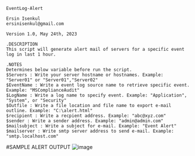     EventLog-Alert

    Ersin Isenkul
    ersinisenkul@gmail.com

    Version 1.0, May 24th, 2023

    .DESCRIPTION
    This script will generate alert mail of servers for a specific event log in last 1 hour.

    .NOTES
    Determines below variable before run the script.
    $Servers : Write your server hostname or hostnames. Example: "Server01" or "Server01","Server02"
    $EventName : Write a event log source name to retrieve specific event. Example: "MSComplianceAudit"
    $LogName : Write a log name to specify event. Example: "Application", "System", or "Security"
    $Outfile : Write a file location and file name to export e-mail outline. Example: "C:\alert.html"
    $recipient : Write a recpient address. Example: "abc@xyz.com"
    $sender : Write a sender address. Example: "admin@admin.com"
    $mailsubject : Write a subject for e-mail. Example: "Event Alert"
    $mailserver : Write smtp server address to send e-mail. Example: "smtp.localhost.com" 
    
   #SAMPLE ALERT OUTPUT
    ![image](https://github.com/eisenkul/eventlog-alert/assets/11899703/5a727328-c29e-4ee3-983f-c6c36453b7b3)

